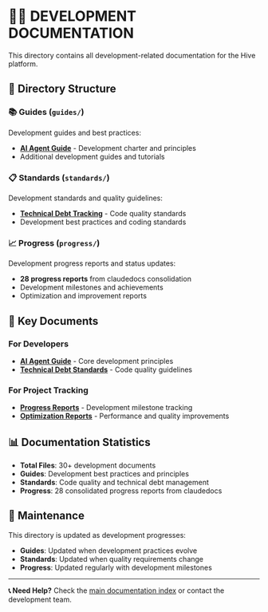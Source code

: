 # 👨‍💻 **DEVELOPMENT DOCUMENTATION**

This directory contains all development-related documentation for the Hive platform.

## 📁 **Directory Structure**

### **📚 Guides** (`guides/`)
Development guides and best practices:
- [**AI Agent Guide**](guides/AI_AGENT_GUIDE.md) - Development charter and principles
- Additional development guides and tutorials

### **📋 Standards** (`standards/`)
Development standards and quality guidelines:
- [**Technical Debt Tracking**](standards/TECHNICAL_DEBT_SYNTAX_ERRORS.md) - Code quality standards
- Development best practices and coding standards

### **📈 Progress** (`progress/`)
Development progress reports and status updates:
- **28 progress reports** from claudedocs consolidation
- Development milestones and achievements
- Optimization and improvement reports

## 🎯 **Key Documents**

### **For Developers**
- [**AI Agent Guide**](guides/AI_AGENT_GUIDE.md) - Core development principles
- [**Technical Debt Standards**](standards/TECHNICAL_DEBT_SYNTAX_ERRORS.md) - Code quality guidelines

### **For Project Tracking**
- [**Progress Reports**](progress/) - Development milestone tracking
- [**Optimization Reports**](progress/) - Performance and quality improvements

## 📊 **Documentation Statistics**

- **Total Files**: 30+ development documents
- **Guides**: Development best practices and principles
- **Standards**: Code quality and technical debt management
- **Progress**: 28 consolidated progress reports from claudedocs

## 🔄 **Maintenance**

This directory is updated as development progresses:
- **Guides**: Updated when development practices evolve
- **Standards**: Updated when quality requirements change
- **Progress**: Updated regularly with development milestones

---

**📞 Need Help?** Check the [main documentation index](../00-INDEX.md) or contact the development team.
